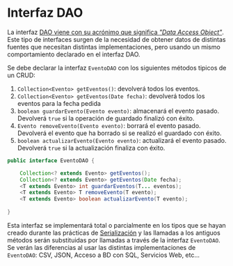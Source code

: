 # Interfaz DAO
La interfaz [DAO viene con su acrónimo que significa _"Data Access Object"_](https://es.wikipedia.org/wiki/Objeto_de_acceso_a_datos).
Este tipo de interfaces surgen de la necesidad de obtener datos de distintas fuentes que necesitan distintas implementaciones, pero usando un mismo comportamiento declarado en el interfaz DAO.

Se debe declarar la interfaz `EventoDAO` con los siguientes métodos tipicos de un CRUD:
1. `Collection<Evento> getEventos()`: devolverá todos los eventos.
1. `Collection<Evento> getEventos(Date fecha)`: devolverá todos los eventos para la fecha pedida
1. `boolean guardarEvento(Evento evento)`: almacenará el evento pasado. Devolverá `true` si la operación de guardado finalizó con éxito.
1. `Evento removeEvento(Evento evento)`: borrará el evento pasado. Devolverá el evento que ha borrado si se realizó el guardado con éxito.
1. `boolean actualizarEvento(Evento evento)`: actualizará el evento pasado. Devolverá `true` si la actualización finaliza con éxito.

```java
public interface EventoDAO {

    Collection<? extends Evento> getEventos();
    Collection<? extends Evento> getEventos(Date fecha);
    <T extends Evento> int guardarEventos(T... eventos);
    <T extends Evento> T removeEvento(T evento);
    <T extends Evento> boolean actualizarEvento(T evento);
    
}
```

Esta interfaz se implementará total o parcialmente en los tipos que se hayan creado durante las prácticas de [Serialización](https://github.com/DptoSIC/DatosDeportivos/blob/master/practicas/Java/serializacion.MD#serializaci%C3%B3n) y las llamadas a los antiguos métodos serán substituidas por llamadas a través de la interfaz `EventoDAO`.
Se verán las diferencias al usar las distintas implementaciones de `EventoDAO`: CSV, JSON, Acceso a BD con SQL, Servicios Web, etc...
